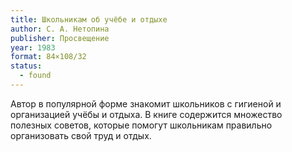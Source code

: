 ```yaml
---
title: Школьникам об учёбе и отдыхе
author: С. А. Нетопина
publisher: Просвещение
year: 1983
format: 84×108/32
status:
  - found
---
```


Автор в популярной форме знакомит школьников с гигиеной и организацией учёбы и отдыха. В книге содержится множество полезных советов, которые помогут школьникам правильно организовать свой труд и отдых.
